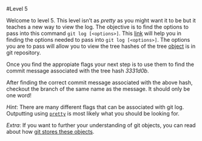 #Level 5

Welcome to level 5.
This level isn’t as *pretty* as you might want it to be but it teaches a new way to view the log.
The objective is to find the options to pass into this command `git log [<options>]`. 
This [link](http://git-scm.com/docs/git-log) will help you in finding the options needed to pass into `git log [<options>]`.
The options you are to pass will allow you to view the tree hashes of the tree [object](https://git-scm.com/book/en/v2/Git-Internals-Git-Objects) is in git repository.

Once you find the appropiate flags your next step is to use them to find the commit message associated with the tree hash *3331d0b*.

After finding the correct commit message associated with the above hash, checkout the branch of the same name as the message.
It should only be one word!

*Hint*: There are many different flags that can be associated with git log. 
Outputting using [`pretty`](https://git-scm.com/book/en/v2/Git-Basics-Viewing-the-Commit-History) is most likely what you should be looking for.

*Extra*: If you want to further your understanding of git objects, 
you can read about how [git stores these objects](http://alblue.bandlem.com/2011/08/git-tip-of-week-objects.html).
